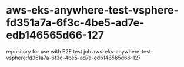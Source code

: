 # aws-eks-anywhere-test-vsphere-fd351a7a-6f3c-4be5-ad7e-edb146565d66-127
repository for use with E2E test job aws-eks-anywhere-test-vsphere:fd351a7a-6f3c-4be5-ad7e-edb146565d66-127

